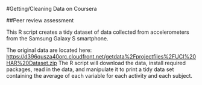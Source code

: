 #Getting/Cleaning Data on Coursera

##Peer review assessment


This R script creates a tidy dataset of data collected from accelerometers from the Samsung Galaxy S smartphone.

The original data are located here: https://d396qusza40orc.cloudfront.net/getdata%2Fprojectfiles%2FUCI%20HAR%20Dataset.zip 
The R script will download the data, install required packages, read in the data, and manipulate it to print a tidy data set containing the average of each variable for each activity and each subject.

